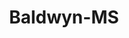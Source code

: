 ---
title: Baldwyn-MS
slug: baldwyn-ms
f_state:
- cms/state/mississippi.md
f_locations:
- cms/payday-loan/baldwyn-check-services-5107.md
- cms/payday-loan/baldwyn-check-services-inc-5109.md
- cms/payday-loan/cash-title-exchange-8733.md
- cms/payday-loan/pocket-money-24459.md
- cms/payday-loan/polos-cash-carry-24472.md
updated-on: '2024-05-30T13:41:28.615Z'
created-on: '2024-05-30T13:41:28.615Z'
published-on: '2024-05-30T13:54:32.469Z'
f_city: Baldwyn
layout: '[city].html'
tags: city
---